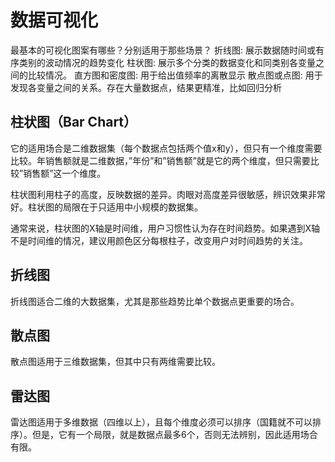 # 数据可视化

最基本的可视化图案有哪些？分别适用于那些场景？
  折线图: 展示数据随时间或有序类别的波动情况的趋势变化
  柱状图: 展示多个分类的数据变化和同类别各变量之间的比较情况。
  直方图和密度图: 用于给出值频率的离散显示
  散点图或点图: 用于发现各变量之间的关系。存在大量数据点，结果更精准，比如回归分析

## 柱状图（Bar Chart）
它的适用场合是二维数据集（每个数据点包括两个值x和y），但只有一个维度需要比较。年销售额就是二维数据，”年份”和”销售额”就是它的两个维度，但只需要比较”销售额”这一个维度。

柱状图利用柱子的高度，反映数据的差异。肉眼对高度差异很敏感，辨识效果非常好。柱状图的局限在于只适用中小规模的数据集。

通常来说，柱状图的X轴是时间维，用户习惯性认为存在时间趋势。如果遇到X轴不是时间维的情况，建议用颜色区分每根柱子，改变用户对时间趋势的关注。

## 折线图
折线图适合二维的大数据集，尤其是那些趋势比单个数据点更重要的场合。

## 散点图
散点图适用于三维数据集，但其中只有两维需要比较。

## 雷达图
雷达图适用于多维数据（四维以上），且每个维度必须可以排序（国籍就不可以排序）。但是，它有一个局限，就是数据点最多6个，否则无法辨别，因此适用场合有限。
